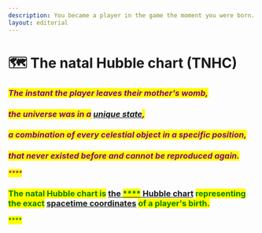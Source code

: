 ```yaml
---
description: You became a player in the game the moment you were born.
layout: editorial
---
```


# 🗺 The natal Hubble chart (TNHC)

### _<mark style="color:purple;">**The instant the player leaves their mother's womb,**</mark>_&#x20;

### _<mark style="color:purple;">**the universe was in a**</mark>_ [_unique state_](../../../../astrophysics/the-usdchoice-of-physics/observational/why-the-universe-is-never-the-same.md)_<mark style="color:purple;">**,**</mark>_&#x20;

### _<mark style="color:purple;">**a combination of every celestial object in a specific position,**</mark>_&#x20;

### _<mark style="color:purple;">**that never existed before and cannot be reproduced again.**</mark>_&#x20;

_<mark style="color:purple;">****</mark>_

### <mark style="color:green;">**The natal Hubble chart is**</mark> [the <mark style="color:green;">****</mark> Hubble chart](../) <mark style="color:green;">**representing the exact**</mark> [spacetime coordinates](../../../../astrophysics/the-usdchoice-of-physics/observational/the-cosmos.md) <mark style="color:green;">**of a player's birth.**</mark>&#x20;

<mark style="color:green;">****</mark>
